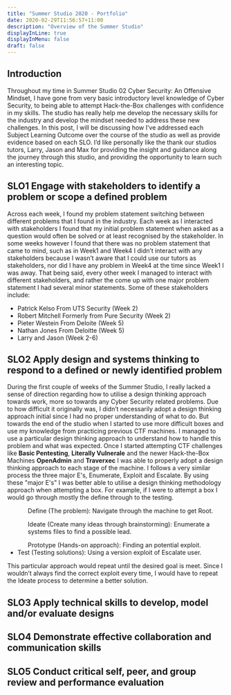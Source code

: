```yaml
---
title: "Summer Studio 2020 - Portfolio"
date: 2020-02-29T11:56:57+11:00
description: "Overview of the Summer Studio"
displayInLine: true
displayInMenu: false
draft: false
---
```


## Introduction 
Throughout my time in Summer Studio 02 Cyber Security: An Offensive Mindset, I have gone from very basic introductory level knowledge of Cyber Security, to being able to attempt Hack-the-Box challenges with confidence in my skills.
The studio has really help me develop the necessary skills for the industry and develop the mindset needed to address these new challenges. 
In this post, I will be discussing how I’ve addressed each Subject Learning Outcome over the course of the studio as well as provide evidence based on each SLO.
I’d like personally like the thank our studios tutors, Larry, Jason and Max for providing the insight and guidance along the journey through this studio, and providing the opportunity to learn such an interesting topic.

## SLO1 Engage with stakeholders to identify a problem or scope a defined problem
Across each week, I found my problem statement switching between different problems that I found in the industry. Each week as I interacted with stakeholders I found that my initial problem statement when asked as a question would often be solved or at least recognised by the stakeholder.
In some weeks however I found that there was no problem statement that came to mind, such as in Week1 and Week4 I didn’t interact with any stakeholders because I wasn’t aware that I could use our tutors as stakeholders, nor did I have any problem in Week4 at the time since Week1 I was away.
That being said, every other week I managed to interact with different stakeholders, and rather the come up with one major problem statement I had several minor statements. 
Some of these stakeholders include:
<ul>
<li>
Patrick Kelso From UTS Security (Week 2)
</li>
<li>
Robert Mitchell Formerly from Pure Security (Week 2)
</li>
<li>
Pieter Westein From Deloite (Week 5)
</li>
<li>
Nathan Jones From Deloitte (Week 5)
</li>
<li>
Larry and Jason (Week 2-6)
</li>
</ul>


## SLO2 Apply design and systems thinking to respond to a defined or newly identified problem
During the first couple of weeks of the Summer Studio, I really lacked a sense of direction regarding how to utilise a design thinking approach towards work, more so towards any Cyber Security related problems. Due to how difficult it originally was, I didn’t necessarily adopt a design thinking approach initial since I had no proper understanding of what to do.
But towards the end of the studio when I started to use more difficult boxes and use my knowledge from practicing previous CTF machines. I managed to use a particular design thinking approach to understand how to handle this problem and what was expected. 
Once I started attempting CTF challenges like **Basic Pentesting**, **Literally Vulnerale** and the newer Hack-the-Box Machines **OpenAdmin** and **Traverxec** I was able to properly adopt a design thinking approach to each stage of the machine.
I follows a very similar process the three major E's, Enumerate, Exploit and Escalate. By using these "major E's" I was better able to utilise a design thinking methodology approach when attempting a box.
For example, if I were to attempt a box I would go through mostly the define through to the testing.
<ul>
<ol>
Define (The problem): Navigate through the machine to get Root.
</ol>
<ol>
Ideate (Create many ideas through brainstorming): Enumerate a systems files to find a possible lead.
</ol>
<ol>
Prototype (Hands-on approach): Finding an potential exploit.
</ol>
<li>
Test (Testing solutions): Using a version exploit of Escalate user.
</ol>
</ul>
This particular approach would repeat until the desired goal is meet.
Since I wouldn’t always find the correct exploit every time, I would have to repeat the Ideate process to determine a better solution.

## SLO3 Apply technical skills to develop, model and/or evaluate designs


## SLO4 Demonstrate effective collaboration and communication skills


## SLO5 Conduct critical self, peer, and group review and performance evaluation

